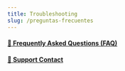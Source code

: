 ```yaml
---
title: Troubleshooting
slug: /preguntas-frecuentes
---
```


<div className="feature-grid">
  <a href="resolucion-problemas/resolucion-de-problemas">
  <div className="feature-card">
    <h4>📄 Frequently Asked Questions (FAQ)</h4>
  </div>
  </a>
   <a href="resolucion-problemas/resolucion-de-problemas">
  <div className="feature-card">
    <h4>📄 Support Contact</h4>
  </div>
  </a>
</div>
